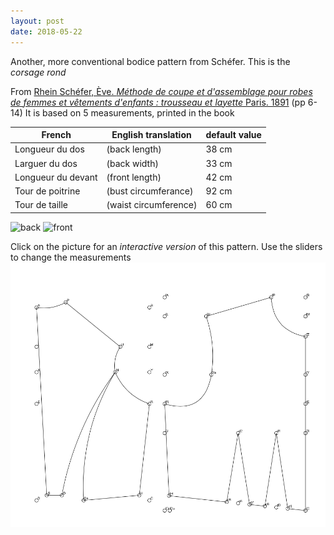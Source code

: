 ```yaml
---
layout: post
date: 2018-05-22
---
```

Another, more conventional bodice pattern from Schéfer. This is the _corsage rond_

From [Rhein Schéfer, Ève.  _Méthode de coupe et d'assemblage pour robes de femmes et vêtements d'enfants : trousseau et layette_ Paris. 1891](http://gallica.bnf.fr/ark:/12148/bpt6k204052z) (pp 6-14) 
It is based on 5 measurements, printed in the book

| French | English translation | default value |
| ------ | ------------------- | ------------- |
| Longueur du dos | (back length) | 38 cm |
| Larguer du dos | (back width) | 33 cm |
| Longueur du devant | (front length) | 42 cm |
| Tour de poitrine | (bust circumferance) | 92 cm |
| Tour de taille | (waist circumference) | 60 cm |


![back](http://gallica.bnf.fr/ark:/12148/bpt6k204052z/f15.highres)
![front](http://gallica.bnf.fr/ark:/12148/bpt6k204052z/f18.highres)

Click on the picture for an _interactive version_ of this pattern. Use the sliders to change the measurements
[![corsage de bal](/images/corsagerond.png)](https://jeremyerwin.github.io/patterns/schefer/corsagerond.html)


